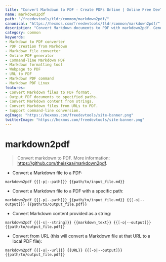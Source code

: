 ```yaml
---
title: "Convert Markdown to PDF - Create PDFs Online | Online Free DevTools by Hexmos"
name: markdown2pdf
path: "/freedevtools/tldr/common/markdown2pdf/"
canonical: "https://hexmos.com/freedevtools/tldr/common/markdown2pdf/"
description: "Convert Markdown documents to PDF with markdown2pdf. Generate professional-looking PDFs from your Markdown files effortlessly. Free online tool, no registration required."
category: common
keywords:
- Markdown to PDF converter
- PDF creation from Markdown
- Markdown file converter
- Online PDF generator
- Command-line Markdown PDF
- Markdown formatting tool
- Webpage to PDF
- URL to PDF
- Markdown PDF command
- Markdown PDF Linux
features:
- Convert Markdown files to PDF format.
- Output PDF documents to specified paths.
- Convert Markdown content from strings.
- Convert Markdown files from URLs to PDF.
- Support command-line conversion.
ogImage: "https://hexmos.com/freedevtools/site-banner.png"
twitterImage: "https://hexmos.com/freedevtools/site-banner.png"
---
```


# markdown2pdf

> Convert markdown to PDF.
> More information: <https://github.com/theiskaa/markdown2pdf>.

- Convert a Markdown file to a PDF:

`markdown2pdf {{[-p|--path]}} {{path/to/input_file.md}}`

- Convert a Markdown file to a PDF with a specific path:

`markdown2pdf {{[-p|--path]}} {{path/to/input_file.md}} {{[-o|--output]}} {{path/to/output_file.pdf}}`

- Convert Markdown content provided as a string:

`markdown2pdf {{[-s|--string]}} {{markdown_text}} {{[-o|--output]}} {{path/to/output_file.pdf}}`

- Convert from URL (this will convert a Markdown file at that URL to a local PDF file):

`markdown2pdf {{[-u|--url]}} {{URL}} {{[-o|--output]}} {{path/to/output_file.pdf}}`
